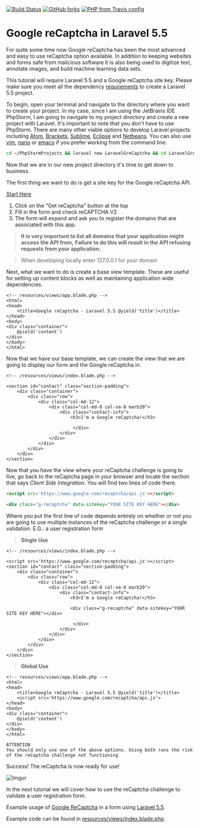 [![Build Status](https://travis-ci.org/LilyBell/laravelgrecaptcha.svg?branch=master)](https://travis-ci.org/LilyBell/laravelgrecaptcha) 
[![GitHub forks](https://img.shields.io/github/forks/badges/shields.svg?style=social&logo=github&label=Fork)](https://github.com/LilyBell/laravelgrecaptcha/network)
 [![PHP from Travis config](https://img.shields.io/travis/php-v/symfony/symfony.svg)](https://github.com/LilyBell/laravelgrecaptcha)







# Google reCaptcha in Laravel 5.5

For quite some time now Google reCaptcha has been the most advanced and easy to use reCaptcha option available. In addition to keeping
websites and forms safe from malicious software it is also being used to digitize text, annotate images, and build machine learning data sets.

This tutorial will require Laravel 5.5 and a Google reCaptcha site key. Please make sure you meet all the dependency [requirements](https://laravel.com/docs/5.5/installation) to create a
Laravel 5.5 project.

To begin, open your terminal and navigate to the directory where you want to create your project. In my case, since I am using the JetBrains IDE
PhpStorm, I am going to navigate to my project directory and create a new project with Laravel. It's important to note that you don't have to use PhpStorm.
There are many other viable options to develop Laravel projects including [Atom](https://atom.io), [Brackets](http://brackets.io), [Sublime](https://www.sublimetext.com), [Eclipse](https://www.eclipse.org) and [Netbeans](https://netbeans.org). 
You can also use [vim](https://www.vim.org), [nano](https://www.nano-editor.org) or [emacs](https://www.gnu.org/software/emacs) if you prefer working from the command line. 

```Bash
cd ~/PhpStormProjects && laravel new LaravelGreCaptcha && cd LaravelGreCaptcha/
```

Now that we are in our new project directory it's time to get down to business. 

The first thing we want to do is get a site key for the Google reCaptcha API.

[Start Here](https://www.google.com/recaptcha/intro/)

1. Click on the "Get reCaptcha" button at the top
2. Fill in the form and check reCAPTCHA V2
3. The form will expand and ask you to register the domains that are associated with this app.

> **It is very important to list all domains that your application might access the API from,**
> **Failure to do this will result in the API refusing requests from your application.**

> When developing locally enter 127.0.0.1 for your domain

Next, what we want to do is create a base view template. These are useful for setting up content blocks as well as maintaining
application wide dependencies.

```Blade
<!-- resources/views/app.blade.php -->
<html>
<head>
    <title>Google reCaptcha - Laravel 5.5 @yield('title')</title>
</head>
<body>
<div class="container">
    @yield('content')
</div>
</body>
</html>
```

Now that we have our base template, we can create the view that we are going to display our form and the Google reCaptcha in. 

```Blade
<!-- /resources/views/index.blade.php -->

<section id="contact" class="section-padding">
    <div class="container">
        <div class="row">
            <div class="col-md-12">
                <div class="col-md-8 col-sm-8 marb20">
                    <div class="contact-info">
                        <h3>I'm a Google reCaptcha!</h3>
                        
                         </div>
                    </div>
                </div>
            </div>
        </div>
    </div>
</section>
```

Now that you have the view where your reCaptcha challenge is going to live, go back to the reCaptcha page in your browser
and locate the section that says *Client Side Integration*. 
You will find two lines of code there.

```html
<script src='https://www.google.com/recaptcha/api.js'></script>
```

```html
<div class="g-recaptcha" data-sitekey="YOUR SITE KEY HERE"></div>
```

Where you put the first line of code depends entirely on whether or not you are going to use multiple instances of the
reCaptcha challenge or a single validation. E.G.: a user registration form

> **Single Use**
```Blade
<!-- /resources/views/index.blade.php -->

<script src='https://www.google.com/recaptcha/api.js'></script> 
<section id="contact" class="section-padding">
    <div class="container">
        <div class="row">
            <div class="col-md-12">
                <div class="col-md-8 col-sm-8 marb20">
                    <div class="contact-info">
                        <h3>I'm a Google reCaptcha!</h3>
                        
                        <div class="g-recaptcha" data-sitekey="YOUR SITE KEY HERE"></div>
                        
                         </div>
                    </div>
                </div>
            </div>
        </div>
    </div>
</section>
```

> **Global Use**
```Blade
<!-- resources/views/app.blade.php -->
<html>
<head>
    <title>Google reCaptcha - Laravel 5.5 @yield('title')</title>
    <script src='https://www.google.com/recaptcha/api.js'>
</head>
<body>
<div class="container">
    @yield('content')
</div>
</body>
</html>
```

```
ATTENTION
You should only use one of the above options. Using both runs the risk of the reCaptcha challenge not functioning
```
Success! The reCaptcha is now ready for use!

![Imgur](https://i.imgur.com/TNiseSd.png)

In the next tutorial we will cover how to use the reCaptcha challenge to validate a user registration form.









Example usage of [Google ReCaptcha](https://www.google.com/recaptcha) in a form using [Laravel 5.5](https://laravel.com/docs/5.5/installation).

Example code can be found in [resources/views/index.blade.php](https://github.com/LilyBell/laravelgrecaptcha/blob/master/resources/views/test.blade.php).
